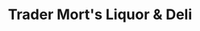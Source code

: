 ---
title: "Trader Mort's Liquor & Deli"
url: /san-diego/trader-morts-liquor-and-deli/
shop: alcohol
---
